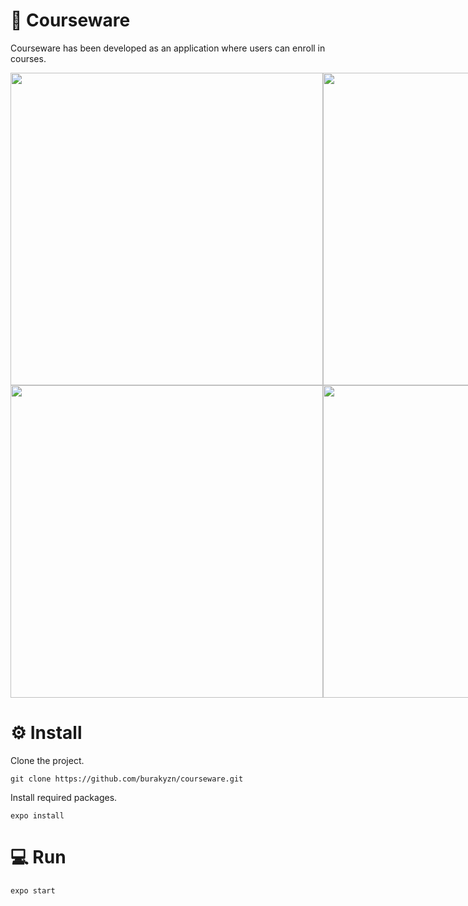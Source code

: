 # 🚀 Courseware

Courseware has been developed as an application where users can enroll in courses.

<div style="display: flex; justify-content: space-evenly;">
  <img src="https://user-images.githubusercontent.com/44683436/172937098-b45f5cdf-a8fe-4c85-868c-7f91a2f8141a.gif" height="500px;" alt=""/>
  <img src="https://user-images.githubusercontent.com/44683436/172937298-34865b2b-c041-485b-8474-11acbe7d3921.gif" height="500px;" alt=""/>
</div>
<div style="display: flex; justify-content: space-evenly;">
  <img src="https://user-images.githubusercontent.com/44683436/172937362-8e9866a8-d12c-43b7-9a65-3a312d11bc34.gif" height="500px;" alt=""/>
  <img src="https://user-images.githubusercontent.com/44683436/172939250-20ef9497-e0e5-4660-aad9-763c4335b84a.gif" height="500px;" alt=""/>
</div>

# ⚙️ Install
Clone the project.
```
git clone https://github.com/burakyzn/courseware.git
```
Install required packages.
```
expo install
```
# 💻 Run
```
expo start
```
